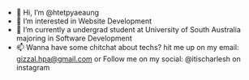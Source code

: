 - 👋 Hi, I’m @htetpyaeaung
- 👀 I’m interested in Website Development
- 🌱 I’m currently a undergrad student at University of South Australia majoring in Software Development
- 📫 Wanna have some chitchat about techs? hit me up on my email: gizzal.hpa@gmail.com or 
     Follow me on my social: @itischarlesh on instagram

<!---

--->
